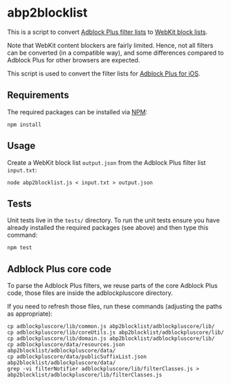 # abp2blocklist

This is a script to convert [Adblock Plus filter lists](https://adblockplus.org/filters)
to [WebKit block lists](https://www.webkit.org/blog/3476/content-blockers-first-look/).

Note that WebKit content blockers are fairly limited. Hence, not all filters
can be converted (in a compatible way), and some differences compared to Adblock
Plus for other browsers are expected.

This script is used to convert the filter lists for
[Adblock Plus for iOS](https://adblockplus.org/releases/adblock-plus-10-for-ios-released).

## Requirements

The required packages can be installed via [NPM](https://npmjs.org):

```
npm install
```

## Usage

Create a WebKit block list `output.json` from the Adblock Plus filter list `input.txt`:
```
node abp2blocklist.js < input.txt > output.json
```

## Tests

Unit tests live in the `tests/` directory. To run the unit tests ensure you have
already installed the required packages (see above) and then type this command:

```
npm test
```

## Adblock Plus core code

To parse the Adblock Plus filters, we reuse parts of the core Adblock Plus code,
those files are inside the adblockpluscore directory.

If you need to refresh those files, run these commands (adjusting the paths as appropriate):

    cp adblockpluscore/lib/common.js abp2blocklist/adblockpluscore/lib/
    cp adblockpluscore/lib/coreUtils.js abp2blocklist/adblockpluscore/lib/
    cp adblockpluscore/lib/domain.js abp2blocklist/adblockpluscore/lib/
    cp adblockpluscore/data/resources.json abp2blocklist/adblockpluscore/data/
    cp adblockpluscore/data/publicSuffixList.json abp2blocklist/adblockpluscore/data/
    grep -vi filterNotifier adblockpluscore/lib/filterClasses.js > abp2blocklist/adblockpluscore/lib/filterClasses.js
